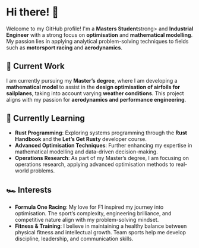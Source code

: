 <!DOCTYPE html>
<html lang="en">

<h1>Hi there! 👋</h1>

<p>Welcome to my GitHub profile! I'm a <strong>Masters Student</strong>strong> and <strong>Industrial Engineer</strong> with a strong focus on <strong>optimisation</strong> and <strong>mathematical modelling</strong>. My passion lies in applying analytical problem-solving techniques to fields such as <strong>motorsport racing</strong> and <strong>aerodynamics</strong>.</p>

<h2>🔭 Current Work</h2>
<p>I am currently pursuing my <strong>Master’s degree</strong>, where I am developing a <strong>mathematical model</strong> to assist in the <strong>design optimisation of airfoils for sailplanes</strong>, taking into account varying <strong>weather conditions</strong>. This project aligns with my passion for <strong>aerodynamics and performance engineering</strong>.</p>

<h2>🌱 Currently Learning</h2>
<ul>
    <li><strong>Rust Programming</strong>: Exploring systems programming through the <strong>Rust Handbook</strong> and the <strong>Let’s Get Rusty</strong> developer course.</li>
    <li><strong>Advanced Optimisation Techniques</strong>: Further enhancing my expertise in mathematical modelling and data-driven decision-making.</li>
    <li><strong>Operations Research</strong>: As part of my Master’s degree, I am focusing on operations research, applying advanced optimisation methods to real-world problems.</li>
</ul>

<h2>🏎️ Interests</h2>
<ul>
    <li><strong>Formula One Racing</strong>: My love for F1 inspired my journey into optimisation. The sport’s complexity, engineering brilliance, and competitive nature align with my problem-solving mindset.</li>
    <li><strong>Fitness & Training</strong>: I believe in maintaining a healthy balance between physical fitness and intellectual growth. Team sports help me develop discipline, leadership, and communication skills.</li>
</ul>

</body>
</html>
